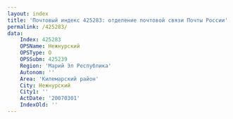 ```yaml
---
layout: index
title: 'Почтовый индекс 425283: отделение почтовой связи Почты России'
permalink: /425283/
data:
    Index: 425283
    OPSName: Нежнурский
    OPSType: О
    OPSSubm: 425239
    Region: 'Марий Эл Республика'
    Autonom: ''
    Area: 'Килемарский район'
    City: Нежнурский
    City1: ''
    ActDate: '20070301'
    IndexOld: ''
---
```

